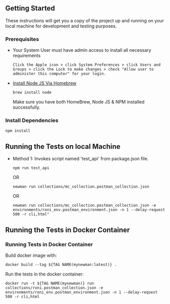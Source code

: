 ## Getting Started

These instructions will get you a copy of the project up and running on your local machine for development and testing purposes.

### Prerequisites

- Your System User must have admin access to install all necessary requirements

  ```
  Click the Apple icon > click System Preferences > click Users and Groups > click the Lock to make changes > check "Allow user to administer this computer" for your login.
  ```

- [Install Node JS Via Homebrew](https://nodejs.org/en/)
  ```
  brew install node
  ```
  Make sure you have both HomeBrew, Node JS & NPM installed successfully.

### Install Dependencies

```
npm install
```

## Running the Tests on local Machine

- Method 1: Invokes script named 'test_api' from package.json file.
  ```
  npm run test_api
  ```
  OR
  ```
  newman run collections/mc_collection.postman_collection.json
  ```
  OR
  ```
  newman run collections/mc_collection.postman_collection.json -e environments/roni_env.postman_environment.json -n 1 --delay-request 500 -r cli,html"
  ```

## Running the Tests in Docker Container

### Running Tests in Docker Container

Build docker image with:

```
docker build --tag ${TAG NAME(mynewman:latest)} .
```

Run the tests in the docker container:

```
docker run -t ${TAG NAME(mynewman)} run collections/roni.postman_collection.json -e environments/roni_env.postman_environment.json -n 1 --delay-request 500 -r cli,html
```
